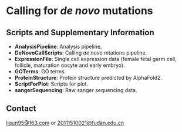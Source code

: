 # Calling for *de novo* mutations
## Scripts and Supplementary Information
- **AnalysisPipeline**: Analysis pipeline.
- **DeNovoCallScripts**: Calling *de novo* mtations pipeline.
- **ExpressionFile**: Single cell expression data (female fetal germ cell, follicle, maturation oocyte and early embryo).
- **GOTerms**: GO terms.
- **ProteinStructure**: Protein structure predicted by AlphaFold2.
- **ScriptForPlot**: Scripts for plot.
- **sangerSequencing**: Raw sanger sequencing data.
## Contact
liqun95@163.com or 20111510021@fudan.edu.cn
